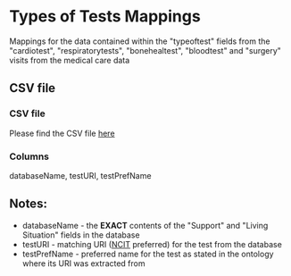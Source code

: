 # Types of Tests Mappings

Mappings for the data contained within the "typeoftest" fields from the "cardiotest", "respiratorytests", "bonehealtest", "bloodtest" and "surgery" visits from the medical care data 

## CSV file 

### CSV file
Please find the CSV file [here](../csv/typesOfTests_mappings.csv)

### Columns

databaseName, testURI, testPrefName


## Notes:
  * databaseName - the **EXACT** contents of the "Support" and "Living Situation" fields in the database
  * testURI - matching URI ([NCIT](http://www.ontobee.org/ontology/NCIT) preferred) for the test from the database
  * testPrefName - preferred name for the test as stated in the ontology where its URI was extracted from
  